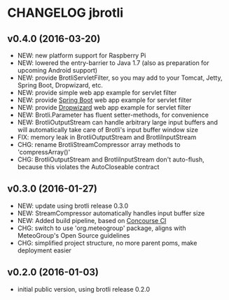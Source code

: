 
CHANGELOG jbrotli
=================

## v0.4.0 (2016-03-20)

* NEW: new platform support for Raspberry Pi
* NEW: lowered the entry-barrier to Java 1.7 (also as preparation for upcoming Android support) 
* NEW: provide BrotliServletFilter, so you may add to your Tomcat, Jetty, Spring Boot, Dropwizard, etc.
* NEW: provide simple web app example for servlet filter 
* NEW: provide [Spring Boot](http://projects.spring.io/spring-boot/) web app example for servlet filter 
* NEW: provide [Dropwizard](http://dropwizard.io) web app example for servlet filter 
* NEW: Brotli.Parameter has fluent setter-methods, for convenience
* NEW: BrotliOutputStream can handle arbitrary large input buffers and will automatically take care of Brotli's input buffer window size    
* FIX: memory leak in BrotliOutputStream and BrotliInputStream
* CHG: rename BrotliStreamCompressor array methods to 'compressArray()'
* CHG: BrotliOutputStream and BrotliInputStream don't auto-flush, because this violates the AutoCloseable contract

## v0.3.0 (2016-01-27)

* NEW: update using brotli release 0.3.0
* NEW: StreamCompressor automatically handles input buffer size
* NEW: Added build pipeline, based on [Concourse CI](http://concourse.ci/)
* CHG: switch to use 'org.meteogroup' package, aligns with MeteoGroup's Open Source guidelines
* CHG: simplified project structure, no more parent poms, make deployment easier


## v0.2.0 (2016-01-03)

* initial public version, using brotli release 0.2.0